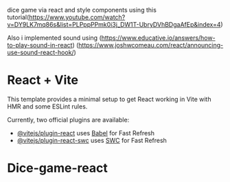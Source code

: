 dice game via react and style components using this tutorial(https://www.youtube.com/watch?v=DY9LK7mq86s&list=PLPppPPmk0i3j_DW1T-UbryDVhBDgaAfEp&index=4)

Also i implemented sound using (https://www.educative.io/answers/how-to-play-sound-in-react)
(https://www.joshwcomeau.com/react/announcing-use-sound-react-hook/)


# React + Vite

This template provides a minimal setup to get React working in Vite with HMR and some ESLint rules.

Currently, two official plugins are available:

- [@vitejs/plugin-react](https://github.com/vitejs/vite-plugin-react/blob/main/packages/plugin-react/README.md) uses [Babel](https://babeljs.io/) for Fast Refresh
- [@vitejs/plugin-react-swc](https://github.com/vitejs/vite-plugin-react-swc) uses [SWC](https://swc.rs/) for Fast Refresh
# Dice-game-react
